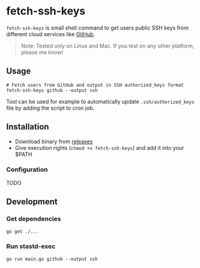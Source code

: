 # fetch-ssh-keys
`fetch-ssh-keys` is small shell command to get users public SSH keys from different cloud services like [GitHub](https://github.com).

> Note: Tested only on Linux and Mac. If you test on any other platform, please me know!

## Usage
```shell
# Fetch users from GitHub and output in SSH authorized_keys format
fetch-ssh-keys github --output ssh
```

Tool can be used for example to automatically update `.ssh/authorized_keys` file by adding the script to cron job.

## Installation
- Download binary from [releases](https://github.com/ernoaapa/fetch-ssh-keys/releases)
- Give execution rights (`chmod +x fetch-ssh-keys`) and add it into your $PATH

### Configuration
TODO

## Development
### Get dependencies
```shell
go get ./...
```

### Run stastd-exec
```shell
go run main.go github --output ssh
```
